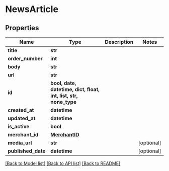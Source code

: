 # NewsArticle


## Properties
Name | Type | Description | Notes
------------ | ------------- | ------------- | -------------
**title** | **str** |  | 
**order_number** | **int** |  | 
**body** | **str** |  | 
**url** | **str** |  | 
**id** | **bool, date, datetime, dict, float, int, list, str, none_type** |  | 
**created_at** | **datetime** |  | 
**updated_at** | **datetime** |  | 
**is_active** | **bool** |  | 
**merchant_id** | [**MerchantID**](MerchantID.md) |  | 
**media_url** | **str** |  | [optional] 
**published_date** | **datetime** |  | [optional] 

[[Back to Model list]](../README.md#documentation-for-models) [[Back to API list]](../README.md#documentation-for-api-endpoints) [[Back to README]](../README.md)


